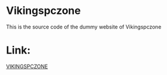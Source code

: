 # Vikingspczone
This is the source code of the dummy website of Vikingspczone

# Link:
<a href="http://vikingpczone.tk"> VIKINGSPCZONE </a>

